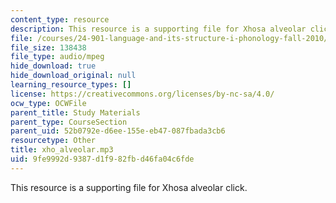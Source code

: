 ```yaml
---
content_type: resource
description: This resource is a supporting file for Xhosa alveolar click.
file: /courses/24-901-language-and-its-structure-i-phonology-fall-2010/9fe9992d9387d1f982fbd46fa04c6fde_xho_alveolar.mp3
file_size: 138438
file_type: audio/mpeg
hide_download: true
hide_download_original: null
learning_resource_types: []
license: https://creativecommons.org/licenses/by-nc-sa/4.0/
ocw_type: OCWFile
parent_title: Study Materials
parent_type: CourseSection
parent_uid: 52b0792e-d6ee-155e-eb47-087fbada3cb6
resourcetype: Other
title: xho_alveolar.mp3
uid: 9fe9992d-9387-d1f9-82fb-d46fa04c6fde
---
```

This resource is a supporting file for Xhosa alveolar click.
